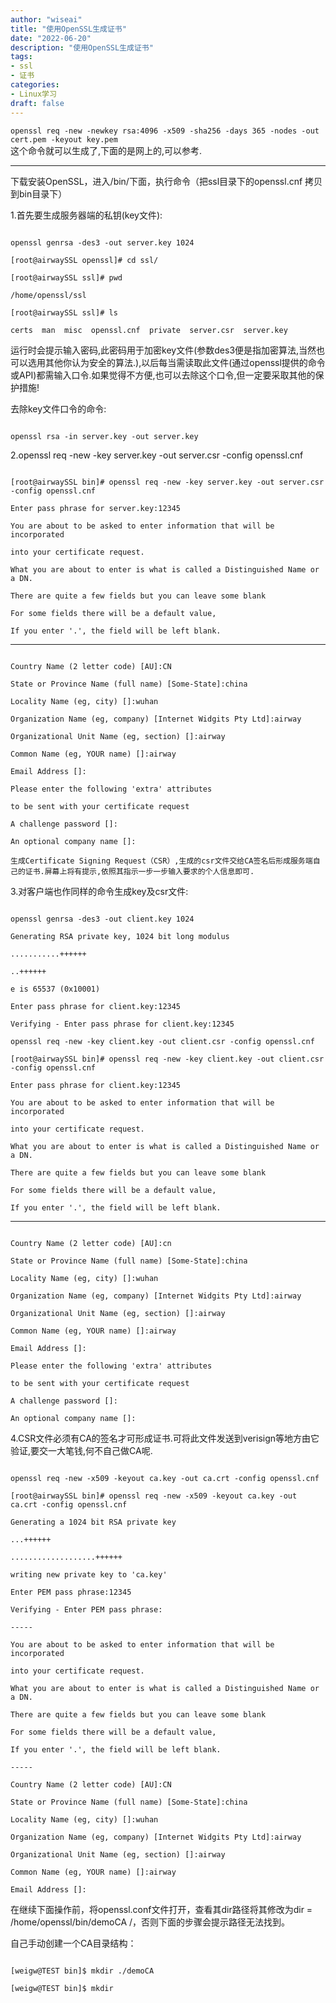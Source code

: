 ```yaml
---
author: "wiseai"
title: "使用OpenSSL生成证书"
date: "2022-06-20"
description: "使用OpenSSL生成证书"
tags:
- ssl
- 证书
categories:
- Linux学习
draft: false
---
```


`openssl req -new -newkey rsa:4096 -x509 -sha256 -days 365 -nodes -out cert.pem -keyout key.pem`  
这个命令就可以生成了,下面的是网上的,可以参考.

---
下载安装OpenSSL，进入/bin/下面，执行命令（把ssl目录下的openssl.cnf 拷贝到bin目录下）

1.首先要生成服务器端的私钥(key文件):
```

openssl genrsa -des3 -out server.key 1024

[root@airwaySSL openssl]# cd ssl/

[root@airwaySSL ssl]# pwd

/home/openssl/ssl

[root@airwaySSL ssl]# ls

certs  man  misc  openssl.cnf  private  server.csr  server.key
```

运行时会提示输入密码,此密码用于加密key文件(参数des3便是指加密算法,当然也可以选用其他你认为安全的算法.),以后每当需读取此文件(通过openssl提供的命令或API)都需输入口令.如果觉得不方便,也可以去除这个口令,但一定要采取其他的保护措施!

去除key文件口令的命令:
```

openssl rsa -in server.key -out server.key
```

2.openssl req -new -key server.key -out server.csr -config openssl.cnf
```

[root@airwaySSL bin]# openssl req -new -key server.key -out server.csr -config openssl.cnf

Enter pass phrase for server.key:12345

You are about to be asked to enter information that will be incorporated

into your certificate request.

What you are about to enter is what is called a Distinguished Name or a DN.

There are quite a few fields but you can leave some blank

For some fields there will be a default value,

If you enter '.', the field will be left blank.
```

-----
```

Country Name (2 letter code) [AU]:CN

State or Province Name (full name) [Some-State]:china

Locality Name (eg, city) []:wuhan

Organization Name (eg, company) [Internet Widgits Pty Ltd]:airway

Organizational Unit Name (eg, section) []:airway

Common Name (eg, YOUR name) []:airway

Email Address []:

Please enter the following 'extra' attributes

to be sent with your certificate request

A challenge password []:

An optional company name []:

生成Certificate Signing Request（CSR）,生成的csr文件交给CA签名后形成服务端自己的证书.屏幕上将有提示,依照其指示一步一步输入要求的个人信息即可.
```

3.对客户端也作同样的命令生成key及csr文件:
```

openssl genrsa -des3 -out client.key 1024

Generating RSA private key, 1024 bit long modulus

...........++++++

..++++++

e is 65537 (0x10001)

Enter pass phrase for client.key:12345

Verifying - Enter pass phrase for client.key:12345

openssl req -new -key client.key -out client.csr -config openssl.cnf

[root@airwaySSL bin]# openssl req -new -key client.key -out client.csr -config openssl.cnf

Enter pass phrase for client.key:12345

You are about to be asked to enter information that will be incorporated

into your certificate request.

What you are about to enter is what is called a Distinguished Name or a DN.

There are quite a few fields but you can leave some blank

For some fields there will be a default value,

If you enter '.', the field will be left blank.
```

-----
```

Country Name (2 letter code) [AU]:cn

State or Province Name (full name) [Some-State]:china

Locality Name (eg, city) []:wuhan

Organization Name (eg, company) [Internet Widgits Pty Ltd]:airway

Organizational Unit Name (eg, section) []:airway

Common Name (eg, YOUR name) []:airway

Email Address []:

Please enter the following 'extra' attributes

to be sent with your certificate request

A challenge password []:

An optional company name []:
```

4.CSR文件必须有CA的签名才可形成证书.可将此文件发送到verisign等地方由它验证,要交一大笔钱,何不自己做CA呢.
```

openssl req -new -x509 -keyout ca.key -out ca.crt -config openssl.cnf

[root@airwaySSL bin]# openssl req -new -x509 -keyout ca.key -out ca.crt -config openssl.cnf

Generating a 1024 bit RSA private key

...++++++

...................++++++

writing new private key to 'ca.key'

Enter PEM pass phrase:12345

Verifying - Enter PEM pass phrase:

-----

You are about to be asked to enter information that will be incorporated

into your certificate request.

What you are about to enter is what is called a Distinguished Name or a DN.

There are quite a few fields but you can leave some blank

For some fields there will be a default value,

If you enter '.', the field will be left blank.

-----

Country Name (2 letter code) [AU]:CN

State or Province Name (full name) [Some-State]:china

Locality Name (eg, city) []:wuhan

Organization Name (eg, company) [Internet Widgits Pty Ltd]:airway

Organizational Unit Name (eg, section) []:airway

Common Name (eg, YOUR name) []:airway

Email Address []:
```

在继续下面操作前，将openssl.conf文件打开，查看其dir路径将其修改为dir = /home/openssl/bin/demoCA /，否则下面的步骤会提示路径无法找到。

自己手动创建一个CA目录结构：
```

[weigw@TEST bin]$ mkdir ./demoCA

[weigw@TEST bin]$ mkdir
```